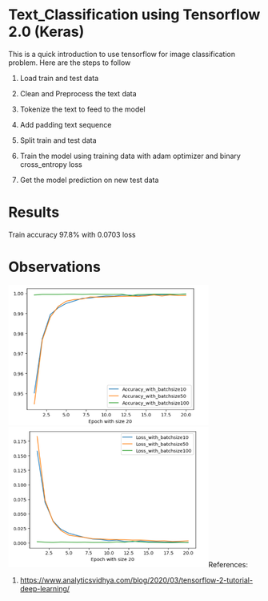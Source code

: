 
# Text_Classification using Tensorflow 2.0 (Keras)


This is a quick introduction to use tensorflow for image classification problem. Here are the steps to follow

1. Load train and test data

2. Clean and Preprocess the text data 

3. Tokenize the text to feed to the model

4. Add padding text sequence 

5. Split train and test data 

6. Train the model using training data with adam optimizer and binary cross_entropy loss

7. Get the model prediction on new test data

# Results


Train accuracy 97.8% with  0.0703 loss

# Observations


 <img src="/Accuracy_Graph.png" width="400" height="280">
 <img src="/Loss_Graph.png" width="400" height="280>
  
  From the above plot, we can observe that the model converges faster with larger batch size with relatively higher accuracy and lower loss in the first few epochs.

# References:

1) https://www.analyticsvidhya.com/blog/2020/03/tensorflow-2-tutorial-deep-learning/


